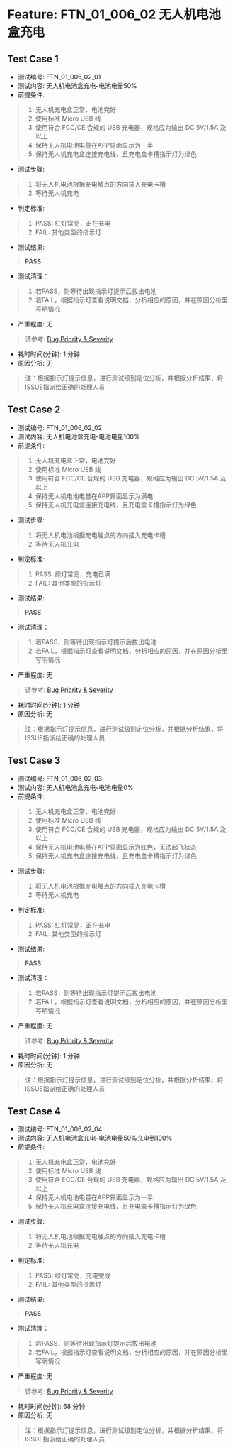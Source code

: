 # Feature: FTN_01_006_02 无人机电池盒充电

## Test Case 1

- 测试编号: FTN_01_006_02_01
- 测试内容: 无人机电池盒充电-电池电量50%
- 前提条件: 
> 1. 无人机充电盒正常，电池完好
> 2. 使用标准 Micro USB 线
> 3. 使用符合 FCC/CE 合规的 USB 充电器，规格应为输出 DC 5V/1.5A 及以上
> 4. 保持无人机电池电量在APP界面显示为一半
> 5. 保持无人机充电盒连接充电线，且充电盒卡槽指示灯为绿色
- 测试步骤:
> 1. 将无人机电池根据充电触点的方向插入充电卡槽
> 2. 等待无人机充电
- 判定标准:
> 1. PASS: 红灯常亮，正在充电
> 2. FAIL: 其他类型的指示灯
- 测试结果:
> **PASS**
- 测试清理：
> 1. 若PASS，则等待出现指示灯提示后拔出电池
> 2. 若FAIL，根据指示灯查看说明文档，分析相应的原因，并在原因分析里写明情况
- 严重程度: 无
> 请参考: [Bug Priority & Severity](..//Bug_Priority_Severity.md)
- 耗时时间(分钟):  1 分钟
- 原因分析: 无
> 注：根据指示灯提示信息，进行测试级别定位分析，并根据分析结果，将ISSUE指派给正确的处理人员

## Test Case 2

- 测试编号: FTN_01_006_02_02
- 测试内容: 无人机电池盒充电-电池电量100%
- 前提条件: 
> 1. 无人机充电盒正常，电池完好
> 2. 使用标准 Micro USB 线
> 3. 使用符合 FCC/CE 合规的 USB 充电器，规格应为输出 DC 5V/1.5A 及以上
> 4. 保持无人机电池电量在APP界面显示为满电
> 5. 保持无人机充电盒连接充电线，且充电盒卡槽指示灯为绿色
- 测试步骤:
> 1. 将无人机电池根据充电触点的方向插入充电卡槽
> 2. 等待无人机充电
- 判定标准:
> 1. PASS: 绿灯常亮，充电已满
> 2. FAIL: 其他类型的指示灯
- 测试结果:
> **PASS**
- 测试清理：
> 1. 若PASS，则等待出现指示灯提示后拔出电池
> 2. 若FAIL，根据指示灯查看说明文档，分析相应的原因，并在原因分析里写明情况
- 严重程度: 无
> 请参考: [Bug Priority & Severity](..//Bug_Priority_Severity.md)
- 耗时时间(分钟):  1 分钟
- 原因分析: 无
> 注：根据指示灯提示信息，进行测试级别定位分析，并根据分析结果，将ISSUE指派给正确的处理人员

## Test Case 3

- 测试编号: FTN_01_006_02_03
- 测试内容: 无人机电池盒充电-电池电量0%
- 前提条件: 
> 1. 无人机充电盒正常，电池完好
> 2. 使用标准 Micro USB 线
> 3. 使用符合 FCC/CE 合规的 USB 充电器，规格应为输出 DC 5V/1.5A 及以上
> 4. 保持无人机电池电量在APP界面显示为红色，无法起飞状态
> 5. 保持无人机充电盒连接充电线，且充电盒卡槽指示灯为绿色
- 测试步骤:
> 1. 将无人机电池根据充电触点的方向插入充电卡槽
> 2. 等待无人机充电
- 判定标准:
> 1. PASS: 红灯常亮，正在充电
> 2. FAIL: 其他类型的指示灯
- 测试结果:
> **PASS**
- 测试清理：
> 1. 若PASS，则等待出现指示灯提示后拔出电池
> 2. 若FAIL，根据指示灯查看说明文档，分析相应的原因，并在原因分析里写明情况
- 严重程度: 无
> 请参考: [Bug Priority & Severity](..//Bug_Priority_Severity.md)
- 耗时时间(分钟):  1 分钟
- 原因分析: 无
> 注：根据指示灯提示信息，进行测试级别定位分析，并根据分析结果，将ISSUE指派给正确的处理人员

## Test Case 4

- 测试编号: FTN_01_006_02_04
- 测试内容: 无人机电池盒充电-电池电量50%充电到100%
- 前提条件: 
> 1. 无人机充电盒正常，电池完好
> 2. 使用标准 Micro USB 线
> 3. 使用符合 FCC/CE 合规的 USB 充电器，规格应为输出 DC 5V/1.5A 及以上
> 4. 保持无人机电池电量在APP界面显示为一半
> 5. 保持无人机充电盒连接充电线，且充电盒卡槽指示灯为绿色
- 测试步骤:
> 1. 将无人机电池根据充电触点的方向插入充电卡槽
> 2. 等待无人机充电
- 判定标准:
> 1. PASS: 绿灯常亮，充电完成
> 2. FAIL: 其他类型的指示灯
- 测试结果:
> **PASS**
- 测试清理：
> 1. 若PASS，则等待出现指示灯提示后拔出电池
> 2. 若FAIL，根据指示灯查看说明文档，分析相应的原因，并在原因分析里写明情况
- 严重程度: 无
> 请参考: [Bug Priority & Severity](..//Bug_Priority_Severity.md)
- 耗时时间(分钟): 68 分钟
- 原因分析: 无
> 注：根据指示灯提示信息，进行测试级别定位分析，并根据分析结果，将ISSUE指派给正确的处理人员